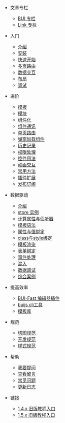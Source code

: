 * 文章专栏
  * [BUI 专栏](article.md)
  * [Link 专栏](linkapi.md)
* 入门
  * [介绍](chapter1/about.md)
  * [安装](chapter1/installation.md)
  * [快速开始](chapter1/quickstart.md)
  * [多页路由](chapter1/multipage.md)
  * [数据交互](chapter1/request.md)
  * [布局](chapter1/layout.md)
  * [调试](chapter1/debug.md)


* 进阶
  * [模板](chapter2/template.md)
  * [模块](chapter2/loader.md)
  * [组件化](chapter2/component.md)
  * [组件通讯](chapter2/link.md)
  * [单页路由](chapter2/router.md)
  * [弹窗加载组件](chapter2/page.md)
  * [历史记录](chapter2/history.md)
  * [权限处理](chapter2/auth.md)
  * [控件用法](chapter2/controls.md)
  * [动画交互](chapter2/animate.md)
  * [常用方法](chapter2/method.md)
  * [插件扩展](chapter2/extend.md)
  * [发布订阅](chapter2/emitter.md)

* 数据驱动
  * [介绍](store/about.md)
  * [store 实例](store/distance.md)
  * [计算属性与侦听器](store/computed.md)
  * [模板语法](store/template-synatax.md)
  * [属性与值绑定](store/attribute.md)
  * [class与style绑定](store/class.md)
  * [模板渲染](store/template.md)
  * [表单绑定](store/form.md)
  * [事件处理](store/event.md)
  * [混入](store/mixins.md)
  * [数据调试](store/debug.md)
  * [综合案例](store/case.md)

* 提高效率
  * [BUI-Fast 编辑器插件](https://github.com/imouou/BUI-Fast-Snippets/)
  * [buijs cli工具](https://github.com/imouou/buijs-cli)
  * [模板库](https://github.com/imouou/BUI-Template)

* 规范
  * [切图规范](ui/cutimage.md)
  * [开发规范](ui/standard.md)
  * [样式规范](ui/style.md)

* 帮助
  * [我要提问](https://github.com/imouou/BUI-Guide/issues)
  * [查看留言](https://github.com/imouou/BUI-Guide/issues?q=is:issue+is:closed)
  * [常见问题](help.md)
  * [更新日志](changelog.md)

* 链接 
  * [1.4.x 旧版教程入口](http://www.easybui.com/guide-1.4.x/)
  * [1.5.x 旧版教程入口](http://www.easybui.com/guide-1.5.x/)
